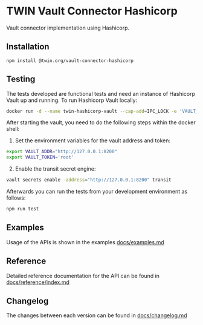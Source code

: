 # TWIN Vault Connector Hashicorp

Vault connector implementation using Hashicorp.

## Installation

```shell
npm install @twin.org/vault-connector-hashicorp
```

## Testing

The tests developed are functional tests and need an instance of Hashicorp Vault up and running. To run Hashicorp Vault locally:

```sh
docker run -d --name twin-hashicorp-vault --cap-add=IPC_LOCK -e 'VAULT_DEV_ROOT_TOKEN_ID=root' -p 8200:8200 hashicorp/vault:1.18.0
```

After starting the vault, you need to do the following steps within the docker shell:

1. Set the environment variables for the vault address and token:

```sh
export VAULT_ADDR="http://127.0.0.1:8200"
export VAULT_TOKEN='root'
```

2. Enable the transit secret engine:

```sh
vault secrets enable -address="http://127.0.0.1:8200" transit
```

Afterwards you can run the tests from your development environment as follows:

```sh
npm run test
```

## Examples

Usage of the APIs is shown in the examples [docs/examples.md](docs/examples.md)

## Reference

Detailed reference documentation for the API can be found in [docs/reference/index.md](docs/reference/index.md)

## Changelog

The changes between each version can be found in [docs/changelog.md](docs/changelog.md)

